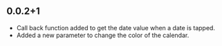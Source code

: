## 0.0.2+1

* Call back function added to get the date value when a date is tapped.
* Added a new parameter to change the color of the calendar.

